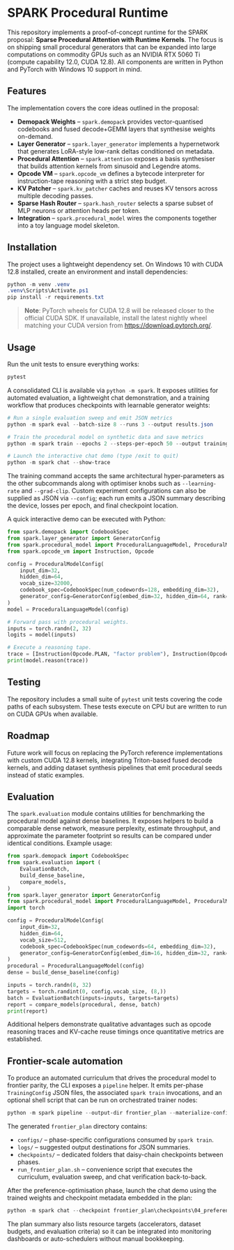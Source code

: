 # SPARK Procedural Runtime

This repository implements a proof-of-concept runtime for the SPARK proposal:
**Sparse Procedural Attention with Runtime Kernels**.  The focus is on shipping
small procedural generators that can be expanded into large computations on
commodity GPUs such as an NVIDIA RTX 5060 Ti (compute capability 12.0, CUDA
12.8).  All components are written in Python and PyTorch with Windows 10 support
in mind.

## Features

The implementation covers the core ideas outlined in the proposal:

* **Demopack Weights** – `spark.demopack` provides vector-quantised codebooks
  and fused decode+GEMM layers that synthesise weights on-demand.
* **Layer Generator** – `spark.layer_generator` implements a hypernetwork that
  generates LoRA-style low-rank deltas conditioned on metadata.
* **Procedural Attention** – `spark.attention` exposes a basis synthesiser that
  builds attention kernels from sinusoid and Legendre atoms.
* **Opcode VM** – `spark.opcode_vm` defines a bytecode interpreter for
  instruction-tape reasoning with a strict step budget.
* **KV Patcher** – `spark.kv_patcher` caches and reuses KV tensors across
  multiple decoding passes.
* **Sparse Hash Router** – `spark.hash_router` selects a sparse subset of MLP
  neurons or attention heads per token.
* **Integration** – `spark.procedural_model` wires the components together into
  a toy language model skeleton.

## Installation

The project uses a lightweight dependency set.  On Windows 10 with CUDA 12.8
installed, create an environment and install dependencies:

```powershell
python -m venv .venv
.venv\Scripts\Activate.ps1
pip install -r requirements.txt
```

> **Note**: PyTorch wheels for CUDA 12.8 will be released closer to the official
> CUDA SDK.  If unavailable, install the latest nightly wheel matching your CUDA
> version from https://download.pytorch.org/.

## Usage

Run the unit tests to ensure everything works:

```powershell
pytest
```

A consolidated CLI is available via ``python -m spark``.  It exposes utilities
for automated evaluation, a lightweight chat demonstration, and a training
workflow that produces checkpoints with learnable generator weights:

```powershell
# Run a single evaluation sweep and emit JSON metrics
python -m spark eval --batch-size 8 --runs 3 --output results.json

# Train the procedural model on synthetic data and save metrics
python -m spark train --epochs 2 --steps-per-epoch 50 --output training.json

# Launch the interactive chat demo (type /exit to quit)
python -m spark chat --show-trace
```

The training command accepts the same architectural hyper-parameters as the
other subcommands along with optimiser knobs such as ``--learning-rate`` and
``--grad-clip``.  Custom experiment configurations can also be supplied as JSON
via ``--config``; each run emits a JSON summary describing the device, losses
per epoch, and final checkpoint location.

A quick interactive demo can be executed with Python:

```python
from spark.demopack import CodebookSpec
from spark.layer_generator import GeneratorConfig
from spark.procedural_model import ProceduralLanguageModel, ProceduralModelConfig
from spark.opcode_vm import Instruction, Opcode

config = ProceduralModelConfig(
    input_dim=32,
    hidden_dim=64,
    vocab_size=32000,
    codebook_spec=CodebookSpec(num_codewords=128, embedding_dim=32),
    generator_config=GeneratorConfig(embed_dim=32, hidden_dim=64, rank=4),
)
model = ProceduralLanguageModel(config)

# Forward pass with procedural weights.
inputs = torch.randn(2, 32)
logits = model(inputs)

# Execute a reasoning tape.
trace = [Instruction(Opcode.PLAN, "factor problem"), Instruction(Opcode.CHECK, "result")]
print(model.reason(trace))
```

## Testing

The repository includes a small suite of `pytest` unit tests covering the code
paths of each subsystem.  These tests execute on CPU but are written to run on
CUDA GPUs when available.

## Roadmap

Future work will focus on replacing the PyTorch reference implementations with
custom CUDA 12.8 kernels, integrating Triton-based fused decode kernels, and
adding dataset synthesis pipelines that emit procedural seeds instead of static
examples.

## Evaluation

The `spark.evaluation` module contains utilities for benchmarking the procedural
model against dense baselines.  It exposes helpers to build a comparable dense
network, measure perplexity, estimate throughput, and approximate the parameter
footprint so results can be compared under identical conditions.  Example usage:

```python
from spark.demopack import CodebookSpec
from spark.evaluation import (
    EvaluationBatch,
    build_dense_baseline,
    compare_models,
)
from spark.layer_generator import GeneratorConfig
from spark.procedural_model import ProceduralLanguageModel, ProceduralModelConfig
import torch

config = ProceduralModelConfig(
    input_dim=32,
    hidden_dim=64,
    vocab_size=512,
    codebook_spec=CodebookSpec(num_codewords=64, embedding_dim=32),
    generator_config=GeneratorConfig(embed_dim=16, hidden_dim=32, rank=4),
)
procedural = ProceduralLanguageModel(config)
dense = build_dense_baseline(config)

inputs = torch.randn(8, 32)
targets = torch.randint(0, config.vocab_size, (8,))
batch = EvaluationBatch(inputs=inputs, targets=targets)
report = compare_models(procedural, dense, batch)
print(report)
```

Additional helpers demonstrate qualitative advantages such as opcode reasoning
traces and KV-cache reuse timings once quantitative metrics are established.

## Frontier-scale automation

To produce an automated curriculum that drives the procedural model to frontier
parity, the CLI exposes a ``pipeline`` helper.  It emits per-phase
``TrainingConfig`` JSON files, the associated ``spark train`` invocations, and
an optional shell script that can be run on orchestrated trainer nodes:

```powershell
python -m spark pipeline --output-dir frontier_plan --materialize-configs --emit-script
```

The generated ``frontier_plan`` directory contains:

* `configs/` – phase-specific configurations consumed by ``spark train``.
* `logs/` – suggested output destinations for JSON summaries.
* `checkpoints/` – dedicated folders that daisy-chain checkpoints between
  phases.
* `run_frontier_plan.sh` – convenience script that executes the curriculum,
  evaluation sweep, and chat verification back-to-back.

After the preference-optimisation phase, launch the chat demo using the trained
weights and checkpoint metadata embedded in the plan:

```powershell
python -m spark chat --checkpoint frontier_plan\checkpoints\04_preference_optimisation\last.pt --show-trace --top-k 10
```

The plan summary also lists resource targets (accelerators, dataset budgets,
and evaluation criteria) so it can be integrated into monitoring dashboards or
auto-schedulers without manual bookkeeping.
